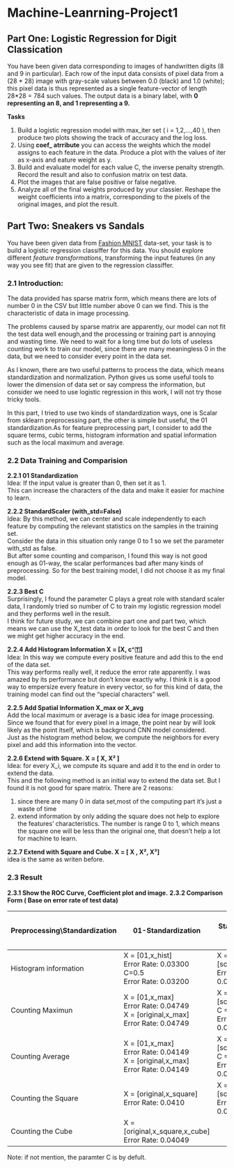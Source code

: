# Machine-Leanrning-Project1

## Part One: Logistic Regression for Digit Classication

You have been given data corresponding to images of handwritten digits (8 and 9 in particular). 
Each row of the input data consists of pixel data from a (28 * 28) image with gray-scale values between 0.0 (black) and 1.0 (white); 
this pixel data is thus represented as a single feature-vector of length 28*28 = 784 such values. 
The output data is a binary label, with __0 representing an 8, and 1 representing a 9.__

__Tasks__
1. Build a logistic regression model with max_iter set ( i = 1,2,...,40 ), then produce two plots showing the track of accuracy and the log loss.
2. Using __coef\_ atrribute__ you can access the weights which the model assigns to each feature in the data. Produce a plot with the values of iter as x-axis and eature weight as y.
3. Build and evaluate model for each value C, the inverse penalty strength. Record the result and also to confusion matrix on test data.
4. Plot the images that are false positive or false negative.
5. Analyze all of the final weights produced by your classier. Reshape the weight coefficients into a matrix, corresponding to the pixels of the original images, and plot the result.


## Part Two: Sneakers vs Sandals

You have been given data from [Fashion MNIST](https://github.com/zalandoresearch/fashion-mnist/) data-set, your task is to build a logistic regression classiffer for this data. You should explore different *feature transformations*, transforming the input features (in any way you see fit) that are given to the regression classiffer.

### 2.1  Introduction:
The data provided has sparse matrix form, which means there are lots of number 0 in the CSV but little number above 0 can we find. This is the characteristic of data in image processing. 

The problems caused by sparse matrix are apparently, our model can not fit the test data well enough,and the processing or training part is annoying and wasting time. We need to wait for a long time but do lots of useless counting work to train our model, since there are many meaningless 0 in the data, but we need to consider every point in the data set.

As I known, there are two useful patterns to process the data, which means standardization and normalization. Python gives us some useful tools to lower the dimension of data set or say compress the information, but consider we need to use logistic regression in this work, I will not try those tricky tools.

In this part, I tried to use two kinds of standardization ways, one is Scalar from sklearn preprocessing part, the other is simple but useful, the 01 standardization.As for feature preprocessing part, I consider to add the square terms, cubic terms, histogram information and spatial information such as the local maximum and average.

### 2.2 Data Training and Comparision

__2.2.1 01 Standardization__<br>
Idea: If the input value is greater than 0, then set it as 1.<br>
This can increase the characters of the data and make it easier for machine to learn.

__2.2.2 StandardScaler (with_std=False)__<br>
Idea: By this method, we can center and scale independently to each feature by computing the relevant statistics on the samples in the training set. <br>
Consider the data in this situation only range 0 to 1 so we set the parameter with_std as false.<br>
But after some counting and comparison, I found this way is not good enough as 01-way, the scalar performances bad after many kinds of preprocessing. So for the best training model, I did not choose it as my final model.

__2.2.3 Best C__<br>
Surprisingly, I found the parameter C plays a great role with standard scaler data, I randomly tried so number of C to train my logistic regression model and they performs well in the result. <br>
I think for future study, we can combine part one and part two, which means we can use the X_test data in order to look for the best C and then we might get higher accuracy in the end.

__2.2.4 Add Histogram Information X = [X, c^🇹]__<br>
Idea: In this way we compute every positive feature and add this to the end of the data set.<br>
This way performs really well, it reduce the error rate apparently. I was amazed by its performance but don’t know exactly why. I think it is a good way to empersize every feature in every vector, so for this kind of data, the training model can find out the “special characters” well.

__2.2.5 Add Spatial Information X_max or X_avg__<br>
Add the local maximum or average is a basic idea for image processing. Since we found that for every pixel in a image, the point near by will look likely as the point itself, which is background CNN model considered. <br>
Just as the histogram method below, we compute the neighbors for every pixel and add this information into the vector.

__2.2.6 Extend with Square. X = [ X, X² ]__<br>
Idea: for every X_i, we compute its square and add it to the end in order to extend the data.<br>
This and the following method is an initial way to extend the data set. But I found it is not good for spare matrix. There are 2 reasons:<br>
1) since there are many 0 in data set,most of the computing part it’s just a waste of time
2) extend information by only adding the square does not help to explore the features’ characteristics. The number is range 0 to 1, which means the square one will be less than the original one, that doesn’t help a lot for machine to learn.

__2.2.7 Extend with Square and Cube. X = [ X , X², X³]__<br>
idea is the same as writen before.

### 2.3 Result
__2.3.1 Show the ROC Curve, Coefficient plot and image.__
__2.3.2 Comparison Form ( Base on error rate of test data)__



Preprocessing\Standardization | 01-Standardization | Scalar Standardization<br>(with_std = False) | Result with different C <br>after Scalar Standardization
------------- | ------------- | ------------- | -------------
Histogram information | X = [01,x_hist]<br> Error Rate: 0.03300<br> C=0.5<br> Error Rate: 0.03200 | X = [scaler,x_hist]<br> Error Rate: 0.04049| X = [scaler,x_hist]<br> C = 0.316 <br>Error Rate: 0.03649
| Counting Maximun | X = [01,x_max]<br>Error Rate: 0.04749<br> X = [original,x_max]<br>Error Rate: 0.04749  | X = [scaler,x_max]<br> C = 0.5<br>Error Rate: 0.04449 | X = [scaler,x_hist]<br>C = 0.5<br> Error Rate: 0.03600
| Counting Average | X = [01,x_max]<br> Error Rate: 0.04149<br> X = [original,x_max]<br>Error Rate: 0.04149 | X = [scaler,x_avg]<br>C = 0.5<br>Error Rate: 0.03749 | X = [scaler,x_hist]<br>C = 0.75<br>Error Rate: 0.03749999999999998
| Counting the Square | X = [original,x_square]<br> Error Rate: 0.0410 | X = [scaler,x_square]<br> Error Rate: 0.04149 | X = [scaler,x_hist]<br> C = 0.9<br>Error Rate: 0.03949
| Counting the Cube | X = [original,x_square,x_cube]<br>Error Rate: 0.04049 | | X = [scaler,x_hist] <br>C = 1<br>Error Rate: 0.04449

Note: if not mention, the paramter C is by defult.



